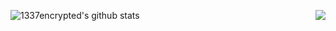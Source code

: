<a href="https://github.com/anuraghazra/github-readme-stats"><img align="left" src="https://github-readme-stats.vercel.app/api?username=1337encrypted&show_icons=true&include_all_commits=true&theme=onedark&hide_border=true" alt="1337encrypted's github stats" /></a>
<a href="https://github.com/anuraghazra/github-readme-stats"><img align="right" src="https://github-readme-stats.vercel.app/api/top-langs/?username=1337encrypted&layout=compact&theme=onedark&hide_border=true" /></a>
